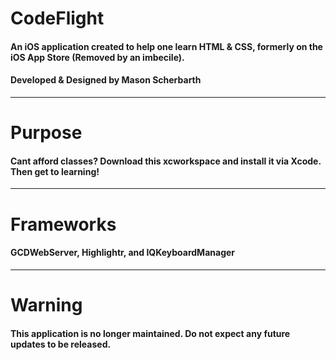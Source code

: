 # CodeFlight
#### An iOS application created to help one learn HTML & CSS, formerly on the iOS App Store (Removed by an imbecile).
#### Developed & Designed by Mason Scherbarth
---
# Purpose
#### Cant afford classes? Download this xcworkspace and install it via Xcode. Then get to learning!
---
# Frameworks
#### GCDWebServer, Highlightr, and IQKeyboardManager
---
# Warning
#### This application is no longer maintained. Do not expect any future updates to be released.
